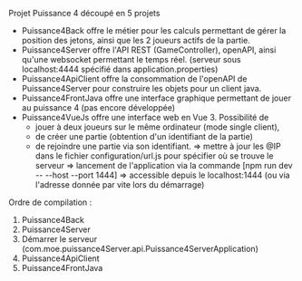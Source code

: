 Projet Puissance 4
découpé en 5 projets

- Puissance4Back
    offre le métier pour les calculs permettant de gérer la position des jetons, ainsi que les 2 joueurs actifs de la partie.
- Puissance4Server
    offre l'API REST (GameController), openAPI, ainsi qu'une websocket permettant le temps réel. (serveur sous localhost:4444 spécifié dans application.properties)
- Puissance4ApiClient
    offre la consommation de l'openAPI de Puissance4Server pour construire les objets pour un client java.
- Puissance4FrontJava
    offre une interface graphique permettant de jouer au puissance 4 (pas encore développée)
- Puissance4VueJs
    offre une interface web en Vue 3. Possibilité de
    - jouer à deux joueurs sur le même ordinateur (mode single client),
    - de créer une partie (obtention d'un identifiant de la partie)
    - de rejoindre une partie via son identifiant.
  => mettre à jour les @IP dans le fichier configuration/url.js pour spécifier où se trouve le serveur
  => lancement de l'application via la commande [npm run dev -- --host --port 1444]
  => accessible depuis le localhost:1444 (ou via l'adresse donnée par vite lors du démarrage)

Ordre de compilation : 
1. Puissance4Back
2. Puissance4Server
3. Démarrer le serveur (com.moe.puissance4Server.api.Puissance4ServerApplication)
4. Puissance4ApiClient
5. Puissance4FrontJava
